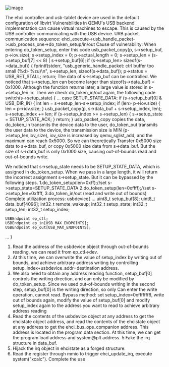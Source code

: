 

![image](https://github.com/WhooAmii/Bug-list/blob/master/QEMU-KVM/test.gif)

The ehci controller and usb-tablet device are used in the default configuration of libvirt
Vulnerabilities in QEMU's USB backend implementation can cause virtual machines to escape.
This is caused by the USB controller communicating with the USB device.
URB packet communication sequence: ehci_execute->usb_handle_packet->usb_process_one->do_token_setup/in/out
Cause of vulnerability:
When entering do_token_setup, enter this code
  usb_packet_copy(p, s->setup_buf, p->iov.size);
   s->setup_index = 0;
    p->actual_length = 0;
    s->setup_len = (s->setup_buf[7] << 8) | s->setup_buf[6];
    if (s->setup_len> sizeof(s->data_buf)) {
        fprintf(stderr,
                "usb_generic_handle_packet: ctrl buffer too small (%d> %zu)\n",
                s->setup_len, sizeof(s->data_buf));
        p->status = USB_RET_STALL;
        return;
  The data of s->setup_buf can be controlled. We noticed that s->setup_len can become larger than sizeof(s->data_buf) = 0x1000. Although the function returns later, a large value is stored in s->setup_len in.
Then we check do_token_in/out again, the following code
switch(s->setup_state) {
...
case SETUP_STATE_DATA:
        if (s->setup_buf[0] & USB_DIR_IN) {
            int len ​​= s->setup_len-s->setup_index;
            if (len> p->iov.size) {
                len = p->iov.size;
            }
            usb_packet_copy(p, s->data_buf + s->setup_index, len);
            s->setup_index += len;
            if (s->setup_index >= s->setup_len) {
                s->setup_state = SETUP_STATE_ACK;
            }
            return;
        }
usb_packet_copy copies the data, do_token_in transmits the device data to the user, do_token_out transmits the user data to the device, the transmission size is MIN (p->setup_len,iov_size), iov_size is increased by qemu_sglist_add, and the maximum can reach 0x5000. So we can theoretically Transfer 0x5000 size data to s->data_buf, or copy 0x5000 size data from s->data_buf. But the size of s->data_buf is only 0x1000 size, causing out-of-bounds read and out-of-bounds write.

We noticed that s->setup_state needs to be SETUP_STATE_DATA, which is assigned in do_token_setup. When we pass in a large length, it will return the incorrect assignment s->setup_state. But it can be bypassed by the following steps.
1.do_token_setup(len=0xff);//set s->setup_state=SETUP_STATE_DATA
2.do_token_setup(len=0xffff);//set s->setup_len=0xffff,
3.do_token_in/out (read and write out of bounds)
Complete utilization process:
usbdevice{
...
uint8_t setup_buf[8];
 uint8_t data_buf[4096];
    int32_t remote_wakeup;
    int32_t setup_state;
    int32_t setup_len;
    int32_t setup_index;

    USBEndpoint ep_ctl;
    USBEndpoint ep_in[USB_MAX_ENDPOINTS];
    USBEndpoint ep_out[USB_MAX_ENDPOINTS];
...
}
1. Read the address of the usbdevice object through out-of-bounds reading, we can read it from ep_ctl->dev.
2. At this time, we can overwrite the value of setup_index by writing out of bounds, and achieve arbitrary address writing by controlling setup_index+usbdevice_addr=destination address.
3. We also need to obtain any address reading function, setup_buf[0] controls the writing direction, and can only be modified by do_token_setup. Since we used out-of-bounds writing in the second step, setup_buf[0] is the writing direction, so only Can enter the write operation, cannot read.
Bypass method: set setup_index=0xfffffff8, write out of bounds again, modify the value of setup_buf[0] and modify setup_index again to the address you want to read to achieve arbitrary address reading
4. Read the contents of the usbdevice object at any address to get the ehcistate object address, and read the contents of the ehcistate object at any address to get the ehci_bus_ops_companion address. This address is located in the program data section. At this time, we can get the program load address and system@plt address.
5.Fake the irq structure in data_buf.
6. Hijack the irq object in ehcistate as a forged structure.
7. Read the register through mmio to trigger ehci_update_irq, execute system("xcalc"). Complete the use
